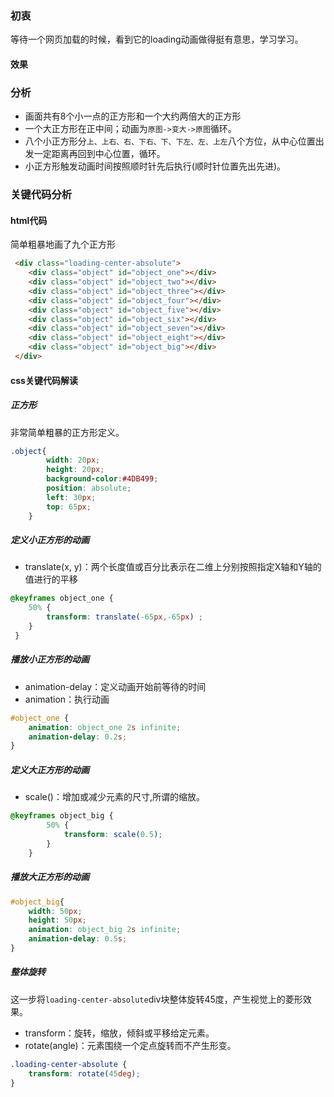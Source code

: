 ### 初衷 
等待一个网页加载的时候，看到它的loading动画做得挺有意思，学习学习。

#### 效果
<loading/>

### 分析
* 画面共有8个小一点的正方形和一个大约两倍大的正方形
* 一个大正方形在正中间；动画为`原图->变大->原图`循环。
* 八个小正方形分`上、上右、右、下右、下、下左、左、上左`八个方位，从中心位置出发一定距离再回到中心位置，循环。
* 小正方形触发动画时间按照顺时针先后执行(顺时针位置先出先进)。

### 关键代码分析
#### html代码
简单粗暴地画了九个正方形
```html
 <div class="loading-center-absolute">
    <div class="object" id="object_one"></div>
    <div class="object" id="object_two"></div>
    <div class="object" id="object_three"></div>
    <div class="object" id="object_four"></div>
    <div class="object" id="object_five"></div>
    <div class="object" id="object_six"></div>
    <div class="object" id="object_seven"></div>
    <div class="object" id="object_eight"></div>
    <div class="object" id="object_big"></div>
 </div>
```

#### css关键代码解读
##### 正方形
非常简单粗暴的正方形定义。
```css
.object{
        width: 20px;
        height: 20px;
        background-color:#4DB499;
        position: absolute;
        left: 30px;
        top: 65px;
    }
```

##### 定义小正方形的动画

* translate(x, y)：两个长度值或百分比表示在二维上分别按照指定X轴和Y轴的值进行的平移
```css
@keyframes object_one {
    50% {
        transform: translate(-65px,-65px) ;
    }
 }
``` 

##### 播放小正方形的动画
* animation-delay：定义动画开始前等待的时间
* animation：执行动画
```css
#object_one {
    animation: object_one 2s infinite;
    animation-delay: 0.2s;
}
```

##### 定义大正方形的动画
* scale()：增加或减少元素的尺寸,所谓的缩放。
```css
@keyframes object_big {
        50% {
            transform: scale(0.5);
        }
    }
```

##### 播放大正方形的动画
```css
#object_big{
    width: 50px;
    height: 50px;
    animation: object_big 2s infinite;
    animation-delay: 0.5s;
}
```


##### 整体旋转
这一步将`loading-center-absolute`div块整体旋转45度，产生视觉上的菱形效果。
* transform：旋转，缩放，倾斜或平移给定元素。
* rotate(angle)：元素围绕一个定点旋转而不产生形变。

```css
.loading-center-absolute {
    transform: rotate(45deg);
}
```

